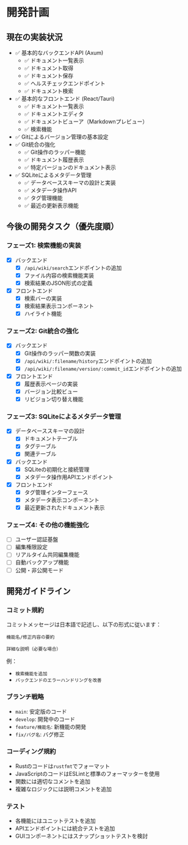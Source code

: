 # 開発計画

## 現在の実装状況

- ✅ 基本的なバックエンドAPI (Axum)
  - ✅ ドキュメント一覧表示
  - ✅ ドキュメント取得
  - ✅ ドキュメント保存
  - ✅ ヘルスチェックエンドポイント
  - ✅ ドキュメント検索
- ✅ 基本的なフロントエンド (React/Tauri)
  - ✅ ドキュメント一覧表示
  - ✅ ドキュメントエディタ
  - ✅ ドキュメントビューア（Markdownプレビュー）
  - ✅ 検索機能
- ✅ Gitによるバージョン管理の基本設定
- ✅ Git統合の強化
  - ✅ Git操作のラッパー機能
  - ✅ ドキュメント履歴表示
  - ✅ 特定バージョンのドキュメント表示
- ✅ SQLiteによるメタデータ管理
  - ✅ データベーススキーマの設計と実装
  - ✅ メタデータ操作API
  - ✅ タグ管理機能
  - ✅ 最近の更新表示機能

## 今後の開発タスク（優先度順）

### フェーズ1: 検索機能の実装

- [x] バックエンド
  - [x] `/api/wiki/search`エンドポイントの追加
  - [x] ファイル内容の検索機能実装
  - [x] 検索結果のJSON形式の定義
- [x] フロントエンド
  - [x] 検索バーの実装
  - [x] 検索結果表示コンポーネント
  - [x] ハイライト機能

### フェーズ2: Git統合の強化

- [x] バックエンド
  - [x] Git操作のラッパー関数の実装
  - [x] `/api/wiki/:filename/history`エンドポイントの追加
  - [x] `/api/wiki/:filename/version/:commit_id`エンドポイントの追加
- [x] フロントエンド
  - [x] 履歴表示ページの実装
  - [x] バージョン比較ビュー
  - [x] リビジョン切り替え機能

### フェーズ3: SQLiteによるメタデータ管理

- [x] データベーススキーマの設計
  - [x] ドキュメントテーブル
  - [x] タグテーブル
  - [x] 関連テーブル
- [x] バックエンド
  - [x] SQLiteの初期化と接続管理
  - [x] メタデータ操作用APIエンドポイント
- [x] フロントエンド
  - [x] タグ管理インターフェース
  - [x] メタデータ表示コンポーネント
  - [x] 最近更新されたドキュメント表示

### フェーズ4: その他の機能強化

- [ ] ユーザー認証基盤
- [ ] 編集権限設定
- [ ] リアルタイム共同編集機能
- [ ] 自動バックアップ機能
- [ ] 公開・非公開モード

## 開発ガイドライン

### コミット規約

コミットメッセージは日本語で記述し、以下の形式に従います：

```
機能名/修正内容の要約

詳細な説明（必要な場合）
```

例：
- `検索機能を追加`
- `バックエンドのエラーハンドリングを改善`

### ブランチ戦略

- `main`: 安定版のコード
- `develop`: 開発中のコード
- `feature/機能名`: 新機能の開発
- `fix/バグ名`: バグ修正

### コーディング規約

- Rustのコードは`rustfmt`でフォーマット
- JavaScriptのコードはESLintと標準のフォーマッターを使用
- 関数には適切なコメントを追加
- 複雑なロジックには説明コメントを追加

### テスト

- 各機能にはユニットテストを追加
- APIエンドポイントには統合テストを追加
- GUIコンポーネントにはスナップショットテストを検討 
